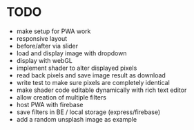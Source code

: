 # TODO

- make setup for PWA work
- responsive layout
- before/after via slider
- load and display image with dropdown
- display with webGL
- implement shader to alter displayed pixels
- read back pixels and save image result as download
- write test to make sure pixels are completely identical
- make shader code editable dynamically with rich text editor
- allow creation of multiple filters
- host PWA with firebase
- save filters in BE / local storage (express/firebase)
- add a random unsplash image as example